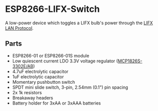 # ESP8266-LIFX-Switch

A low-power device which toggles a LIFX bulb's power through the [LIFX LAN Protocol](https://lan.developer.lifx.com/).

## Parts

- ESP8266-01 or ESP8266-01S module
- Low quiescent current LDO 3.3V voltage regulator ([MCP1826S-3302E/AB](https://www.mouser.com/ProductDetail/579-MCP1826S-3302EAB))
- 4.7uF electrolytic capacitor
- 1uF electrolytic capacitor
- Momentary pushbutton switch
- SPDT mini slide switch, 3-pin, 2.54mm (0.1") pin spacing
- 2x 1k resistors
- Breakaway headers
- Battery holder for 3xAA or 3xAAA batteries



